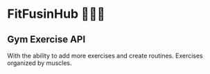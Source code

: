 # FitFusinHub 🏋🏽‍♀
## Gym Exercise API


With the ability to add more exercises and create routines.
Exercises organized by muscles.
